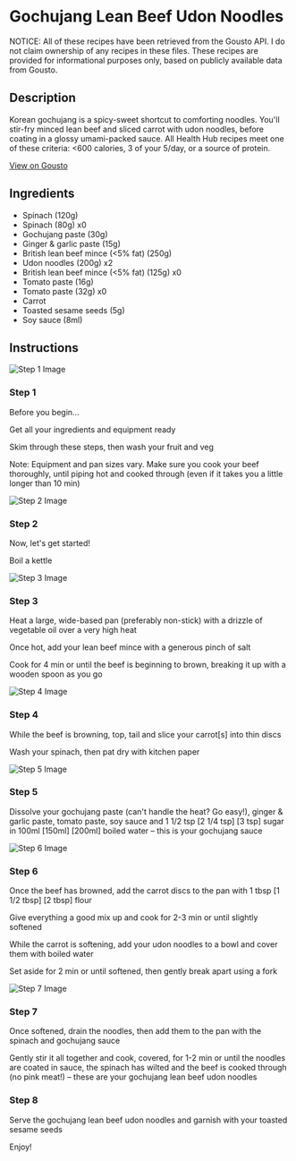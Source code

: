 # Gochujang Lean Beef Udon Noodles

NOTICE: All of these recipes have been retrieved from the Gousto API. I do not claim ownership of any recipes in these files. These recipes are provided for informational purposes only, based on publicly available data from Gousto.

## Description

Korean gochujang is a spicy-sweet shortcut to comforting noodles. You'll stir-fry minced lean beef and sliced carrot with udon noodles, before coating in a glossy umami-packed sauce. All Health Hub recipes meet one of these criteria: <600 calories, 3 of your 5/day, or a source of protein.

[View on Gousto](https://www.gousto.co.uk/recipes/cookbook/gochujang-lean-beef-udon-noodles)

## Ingredients

- Spinach (120g)
- Spinach (80g) x0
- Gochujang paste (30g)
- Ginger & garlic paste (15g)
- British lean beef mince (<5% fat) (250g)
- Udon noodles (200g) x2
- British lean beef mince (<5% fat) (125g) x0
- Tomato paste (16g)
- Tomato paste (32g) x0
- Carrot
- Toasted sesame seeds (5g)
- Soy sauce (8ml)

## Instructions

![Step 1 Image](https://production-media.gousto.co.uk/cms/recipe-step-image/Admin10mm-Step-1-2-1709623181756-x200.jpg)

### Step 1

Before you begin...

Get all your ingredients and equipment ready

Skim through these steps, then wash your fruit and veg

Note: Equipment and pan sizes vary. Make sure you cook your beef thoroughly, until piping hot and cooked through (even if it takes you a little longer than 10 min)

![Step 2 Image](https://production-media.gousto.co.uk/cms/recipe-step-image/step-2--1702888004386-x200.jpg)

### Step 2

Now, let's get started!

Boil a kettle

![Step 3 Image](https://production-media.gousto.co.uk/cms/recipe-step-image/step-3--1702888008424-x200.jpg)

### Step 3

Heat a large, wide-based pan (preferably non-stick) with a drizzle of vegetable oil over a very high heat

Once hot, add your lean beef mince with a generous pinch of salt

Cook for 4 min or until the beef is beginning to brown, breaking it up with a wooden spoon as you go

![Step 4 Image](https://production-media.gousto.co.uk/cms/recipe-step-image/step-4--1702888012176-x200.jpg)

### Step 4

While the beef is browning, top, tail and slice your carrot[s] into thin discs

Wash your spinach, then pat dry with kitchen paper

![Step 5 Image](https://production-media.gousto.co.uk/cms/recipe-step-image/step-5--1702888014677-x200.jpg)

### Step 5

Dissolve your gochujang paste (can't handle the heat? Go easy!), ginger & garlic paste, tomato paste, soy sauce and 1 1/2 tsp <span class="text-purple">[2 1/4 tsp] </span><span class="text-danger">[3 tsp] </span>sugar in 100ml <span class="text-purple">[150ml]</span> <span class="text-danger">[200ml]</span> boiled water – this is your gochujang sauce

![Step 6 Image](https://production-media.gousto.co.uk/cms/recipe-step-image/step-6--1702888018058-x200.jpg)

### Step 6

Once the beef has browned, add the carrot discs to the pan with 1 tbsp <span class="text-purple">[1 1/2 tbsp]</span> <span class="text-danger">[2 tbsp] </span>flour

Give everything a good mix up and cook for 2-3 min or until slightly softened

While the carrot is softening, add your udon noodles to a bowl and cover them with boiled water

Set aside for 2 min or until softened, then gently break apart using a fork

![Step 7 Image](https://production-media.gousto.co.uk/cms/recipe-step-image/step-7--1702888024293-x200.jpg)

### Step 7

Once softened, drain the noodles, then add them to the pan with the spinach and gochujang sauce

Gently stir it all together and cook, covered, for 1-2 min or until the noodles are coated in sauce, the spinach has wilted and the beef is cooked through (no pink meat!) – these are your gochujang lean beef udon noodles

### Step 8

Serve the gochujang lean beef udon noodles and garnish with your toasted sesame seeds

Enjoy!

